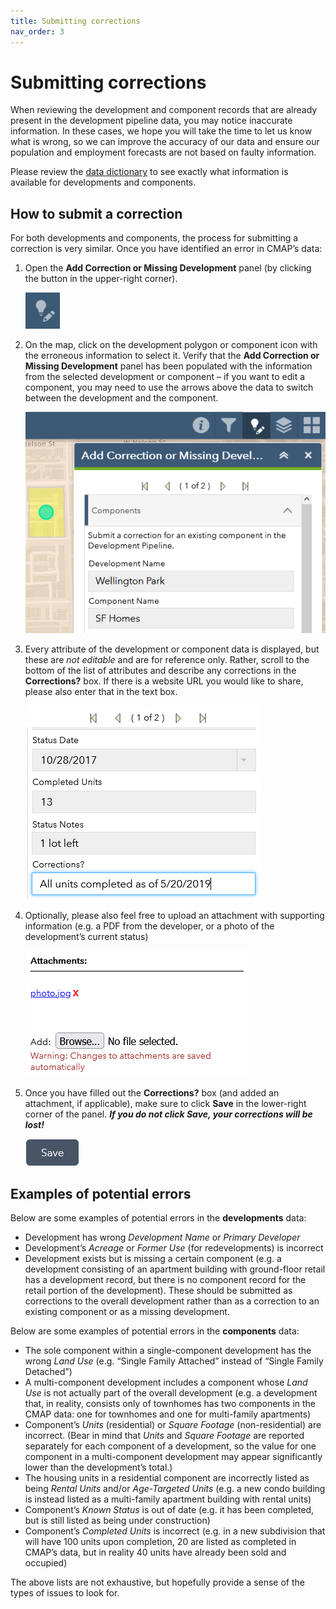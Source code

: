 ```yaml
---
title: Submitting corrections
nav_order: 3
---
```


# Submitting corrections

When reviewing the development and component records that are already present in the development pipeline data, you may notice inaccurate information. In these cases, we hope you will take the time to let us know what is wrong, so we can improve the accuracy of our data and ensure our population and employment forecasts are not based on faulty information.

Please review the [data dictionary](./data-dictionary.html) to see exactly what information is available for developments and components.

## How to submit a correction

For both developments and components, the process for submitting a correction is very similar. Once you have identified an error in CMAP’s data:

1. Open the **Add Correction or Missing Development** panel (by clicking the button in the upper-right corner).
    
    ![](./img/add-correction-missing-dev-button.png)
    
1. On the map, click on the development polygon or component icon with the erroneous information to select it. Verify that the **Add Correction or Missing Development** panel has been populated with the information from the selected development or component – if you want to edit a component, you may need to use the arrows above the data to switch between the development and the component.
    
    ![](./img/component-correction-select.png)
    
1. Every attribute of the development or component data is displayed, but these are *not editable* and are for reference only. Rather, scroll to the bottom of the list of attributes and describe any corrections in the **Corrections?** box. If there is a website URL you would like to share, please also enter that in the text box.
    
    ![](./img/component-correction-textbox.png)
    
1. Optionally, please also feel free to upload an attachment with supporting information (e.g. a PDF from the developer, or a photo of the development’s current status)
    
    ![](./img/component-correction-attachment.png)
    
1. Once you have filled out the **Corrections?** box (and added an attachment, if applicable), make sure to click **Save** in the lower-right corner of the panel. ***If you do not click Save, your corrections will be lost!***
    
    ![](./img/component-correction-save.png)

## Examples of potential errors

Below are some examples of potential errors in the **developments** data:

- Development has wrong *Development Name* or *Primary Developer*
- Development’s *Acreage* or *Former Use* (for redevelopments) is incorrect
- Development exists but is missing a certain component (e.g. a development consisting of an apartment building with ground-floor retail has a development record, but there is no component record for the retail portion of the development). These should be submitted as corrections to the overall development rather than as a correction to an existing component or as a missing development.

Below are some examples of potential errors in the **components** data:

- The sole component within a single-component development has the wrong *Land Use* (e.g. “Single Family Attached” instead of “Single Family Detached”)
- A multi-component development includes a component whose *Land Use* is not actually part of the overall development (e.g. a development that, in reality, consists only of townhomes has two components in the CMAP data: one for townhomes and one for multi-family apartments)
- Component’s *Units* (residential) or *Square Footage* (non-residential) are incorrect. (Bear in mind that *Units* and *Square Footage* are reported separately for each component of a development, so the value for one component in a multi-component development may appear significantly lower than the development’s total.)
- The housing units in a residential component are incorrectly listed as being *Rental Units* and/or *Age-Targeted Units* (e.g. a new condo building is instead listed as a multi-family apartment building with rental units)
- Component’s *Known Status* is out of date (e.g. it has been completed, but is still listed as being under construction)
- Component’s *Completed Units* is incorrect (e.g. in a new subdivision that will have 100 units upon completion, 20 are listed as completed in CMAP’s data, but in reality 40 units have already been sold and occupied)

The above lists are not exhaustive, but hopefully provide a sense of the types of issues to look for.

